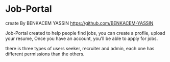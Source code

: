 # Job-Portal
create By BENKACEM YASSIN
https://github.com/BENKACEM-YASSIN



Job-Portal created to help people find jobs, you can create a profile, upload your resume, Once you have an account, you’ll be able to apply for jobs.

there is three types of users seeker, recruiter and admin, each one has different  permissions  than the others.
